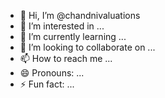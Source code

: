 - 👋 Hi, I’m @chandnivaluations
- 👀 I’m interested in ...
- 🌱 I’m currently learning ...
- 💞️ I’m looking to collaborate on ...
- 📫 How to reach me ...
- 😄 Pronouns: ...
- ⚡ Fun fact: ...

<!---
chandnivaluations/chandnivaluations is a ✨ special ✨ repository because its `README.md` (this file) appears on your GitHub profile.
You can click the Preview link to take a look at your changes.
--->
